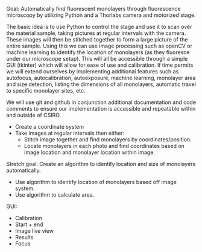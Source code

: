 Goal: Automatically find fluorescent monolayers through fluorescence microscopy by utilizing Python and a Thorlabs camera and motorized stage.

The basic idea is to use Python to control the stage and use it to scan over the material sample, taking pictures at regular intervals with the camera. These images will then be stitched together to form a large picture of the entire sample. Using this we can use image processing such as openCV or machine learning to identify the location of monolayers (as they fluoresce under our microscope setup). This will all be accessible through a simple GUI (tkinter) which will allow for ease of use and calibration. If time permits we will extend ourselves by implementing additional features such as autofocus, autocalibration, autoexposure, machine learning, monolayer area and size detection, listing the dimensions of all monolayers, automatic travel to specific monolayer sites, etc.
  
We will use git and github in conjunction additional documentation and code comments to ensure our implementation is accessible and repeatable within and outside of CSIRO.

- Create a coordinate system
- Take images at regular intervals then either:
  - Stitch image together and find monolayers by coordinates/position.
  - Locate monolayers in each photo and find coordinates based on image location and monolayer location within image.

Stretch goal: Create an algorithm to identify location and size of monolayers automatically.
- Use algorithm to identify location of monolayers based off image system.
- Use algorithm to calculate area.

GUI:
- Calibration
- Start + end
- Image live view
- Results
- Focus

